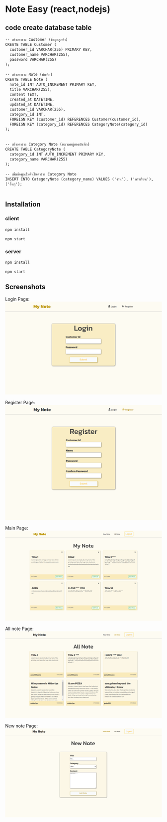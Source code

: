


#  Note Easy (react,nodejs)


## code create database table

```
-- สร้างตาราง Customer (ข้อมูลลูกค้า)
CREATE TABLE Customer (
  customer_id VARCHAR(255) PRIMARY KEY,
  customer_name VARCHAR(255),
  password VARCHAR(255)
);

-- สร้างตาราง Note (บันทึก)
CREATE TABLE Note (
  note_id INT AUTO_INCREMENT PRIMARY KEY,
  title VARCHAR(255),
  content TEXT,
  created_at DATETIME,
  updated_at DATETIME, 
  customer_id VARCHAR(255),
  category_id INT,
  FOREIGN KEY (customer_id) REFERENCES Customer(customer_id),
  FOREIGN KEY (category_id) REFERENCES CategoryNote(category_id)
);


-- สร้างตาราง Category Note (หมวดหมู่ของบันทึก)
CREATE TABLE CategoryNote (
  category_id INT AUTO_INCREMENT PRIMARY KEY,
  category_name VARCHAR(255)
);

-- เพิ่มข้อมูลเริ่มต้นในตาราง Category Note
INSERT INTO CategoryNote (category_name) VALUES ('งาน'), ('การเรียน'), ('อื่นๆ');


```




## Installation

### client
```
npm install
```
```
npm start
```
### server
```
npm install
```
```
npm start
```


## Screenshots
Login Page:
![enter image description here](https://github.com/AoneDev2001/Note-Easy/blob/main/client/public/Demo%20Note%20Easy/Login1.png?raw=true)

Register Page:
![enter image description here](https://github.com/AoneDev2001/Note-Easy/blob/main/client/public/Demo%20Note%20Easy/Register.png?raw=true)

Main Page:
![enter image description here](https://github.com/AoneDev2001/Note-Easy/blob/main/client/public/Demo%20Note%20Easy/My%20Note.png?raw=true)

All note Page:
![enter image description here](https://github.com/AoneDev2001/Note-Easy/blob/main/client/public/Demo%20Note%20Easy/All%20Note.png?raw=true)

New note Page:
![enter image description here](https://github.com/AoneDev2001/Note-Easy/blob/main/client/public/Demo%20Note%20Easy/New%20note.png?raw=true)

